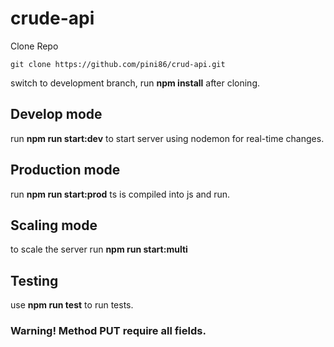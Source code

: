 # crude-api
Clone Repo 
```
git clone https://github.com/pini86/crud-api.git
```
switch to development branch,
run **npm install** after cloning.

## **Develop mode**
run **npm run start:dev**
to start server using nodemon for real-time changes.

## **Production mode**
run **npm run start:prod**
ts is compiled into js and run.

## **Scaling mode**
to scale the server run **npm run start:multi**

## **Testing**
use **npm run test** to run tests.

### Warning! Method PUT require all fields.
